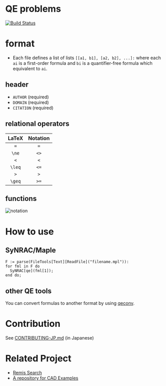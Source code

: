 QE problems
===========

[![Build Status](https://travis-ci.org/hiwane/qe_problems.svg?branch=master)](https://travis-ci.org/hiwane/qe_problems)

# format

- Each file defines a list of lists `[[a1, b1], [a2, b2], ...]:`
where each `ai` is a first-order formula and
`bi` is a quantifier-free formula which equivalent to `ai`.

## header

- `AUTHOR` (required)
- `DOMAIN` (required)
- `CITATION` (required)

## relational operators

| LaTeX  | Notation |
|:------:|:--------:|
| `=`    | `=`      |
| `\ne`  | `<>`     |
| `<`    | `<`      |
| `\leq` | `<=`     |
| `>`    | `>`      |
| `\geq` | `>=`     |

## functions

![notation](https://raw.githubusercontent.com/hiwane/qe_problems/master/img/notation.png)

# How to use

## SyNRAC/Maple

```maple
F := parse(FileTools[Text][ReadFile]("filename.mpl")):
for fml in F do
  SyNRAC[qe](fml[1]);
end do;
```

## other QE tools

You can convert formulas to another format by using [qeconv](https://github.com/hiwane/qeconv/).

# Contribution

See [CONTRIBUTING-JP.md](https://github.com/hiwane/qe_problems/blob/master/CONTRIBUTING-JP.md) (in Japanese)

# Related Project

- [Remis Search](http://www.redlog.eu/remis/)
- [A repository for CAD Examples](http://opus.bath.ac.uk/31731/)

<!-- vim: set spell: -->
